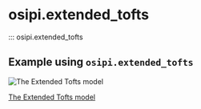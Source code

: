 # osipi.extended_tofts

::: osipi.extended_tofts

## Example using `osipi.extended_tofts`



<div class="mkd-glr-thumbcontainer" tooltip="Simulating tissue concentrations from extended Tofts model with different settings.">
    <!--div class="figure align-default" id="id1"-->
        <img alt="The Extended Tofts model" src="..\..\..\..\generated\gallery\tissue\images\thumb\mkd_glr_plot_extended_tofts_thumb.png" />
        <p class="caption">
            <span class="caption-text">
                <a class="reference internal" href="..\..\..\..\generated\gallery\tissue\plot_extended_tofts">
                    <span class="std std-ref">The Extended Tofts model</span>
                </a>
            </span>
            <!--a class="headerlink" href="#id1" title="Permalink to this image"></a-->
        </p>
    <!--/div-->
</div>
